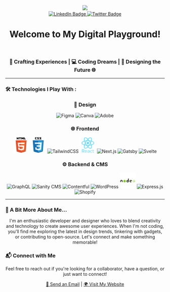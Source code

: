 <div id="header" align="center">
  <img src="https://media.giphy.com/media/L1R1tvI9svkIWwpVYr/giphy.gif" width="300"/>
  <div id="badges">
    <a href="https://www.linkedin.com/in/ilyushina/">
      <img src="https://img.shields.io/badge/LinkedIn-blue?style=for-the-badge&logo=linkedin&logoColor=white" alt="LinkedIn Badge"/>
    </a>
    <a href="https://twitter.com/codecraftersdev">
      <img src="https://img.shields.io/badge/Twitter-blue?style=for-the-badge&logo=twitter&logoColor=white" alt="Twitter Badge"/>
    </a>
  </div>
  <h1>
    Welcome to My Digital Playground!
  </h1>
</div>

<div align="center">
  <img src="https://komarev.com/ghpvc/?username=aquamarineru&style=flat-square&color=blue" alt=""/>
  <h3>🚀 Crafting Experiences | 💻 Coding Dreams | 🎨 Designing the Future 🌐</h3>
</div>

---

### :hammer_and_wrench: Technologies I Play With :

<div align="center">
  <!-- Icons Section -->
  <!-- Use icons from simpleicons.org for logos not available at vectorlogo.zone -->

  <!-- Design Tools -->
  <h3>🎨 Design</h3>
  <img src="https://www.vectorlogo.zone/logos/figma/figma-icon.svg" alt="Figma" width="50" height="50"/>
  <img src="https://www.vectorlogo.zone/logos/canva/canva-icon.svg" alt="Canva" width="50" height="50"/>
  <img src="https://www.vectorlogo.zone/logos/adobe_acrobat/adobe_acrobat-tile.svg" alt="Adobe" width="50" height="50"/>

  <!-- Frontend Development -->
  <h3>🌐 Frontend</h3>
  <img src="https://raw.githubusercontent.com/devicons/devicon/master/icons/html5/html5-original-wordmark.svg" alt="HTML5" width="50" height="50"/>
  <img src="https://raw.githubusercontent.com/devicons/devicon/master/icons/css3/css3-original-wordmark.svg" alt="CSS3" width="50" height="50"/>
  <img src="https://www.vectorlogo.zone/logos/tailwindcss/tailwindcss-icon.svg" alt="TailwindCSS" width="50" height="50"/>
  <img src="https://raw.githubusercontent.com/devicons/devicon/master/icons/react/react-original-wordmark.svg" alt="React" width="50" height="50"/>
  <img src="https://cdn.worldvectorlogo.com/logos/nextjs-2.svg" alt="Next.js" width="50" height="50"/>
  <img src="https://www.vectorlogo.zone/logos/gatsbyjs/gatsbyjs-icon.svg" alt="Gatsby" width="50" height="50"/>
  <img src="https://raw.githubusercontent.com/sveltejs/svelte/29052aba7d0b78316d3a52aef1d7ddd54fe6ca84/site/static/images/svelte-android-chrome-512.png" alt="Svelte" width="50" height="50"/>

  <!-- Backend & CMS -->
  <h3>⚙️ Backend & CMS</h3>
  <img src="https://www.vectorlogo.zone/logos/graphql/graphql-icon.svg" alt="GraphQL" width="50" height="50"/>
  <img src="https://avatars.githubusercontent.com/u/17177659?s=280&v=4" alt="Sanity CMS" width="50" height="50"/>
  <img src="https://static-00.iconduck.com/assets.00/contentful-icon-454x512-8ffc9x65.png" alt="Contentful" width="50" height="50"/>
  <img src="https://www.vectorlogo.zone/logos/wordpress/wordpress-icon.svg" alt="WordPress" width="50" height="50"/>
  <img src="https://raw.githubusercontent.com/devicons/devicon/master/icons/nodejs/nodejs-original-wordmark.svg" alt="Node.js" width="50" height="50"/>
  <img src="https://www.vectorlogo.zone/logos/expressjs/expressjs-icon.svg" alt="Express.js" width="50" height="50"/>
  <img src="https://www.vectorlogo.zone/logos/shopify/shopify-icon.svg" alt="Shopify" width="50" height="50"/>
</div>

---

### :speech_balloon: A Bit More About Me...

<div align="center">
  <p>
    I'm an enthusiastic developer and designer who loves to blend creativity and technology to create awesome user experiences. When I'm not coding, you'll find me exploring the latest in design trends, tinkering with gadgets, or contributing to open-source. Let's connect and make something memorable!
  </p>
</div>

### :mailbox_with_mail: Connect with Me

<div align="center">
  <p>Feel free to reach out if you're looking for a collaborator, have a question, or just want to connect!</p>
  <a href="mailto:	codecraftersdev@gmail.com">💌 Send an Email</a> | <a href="https://www.codecrafters.online/">🌍 Visit My Website</a>
</div>
